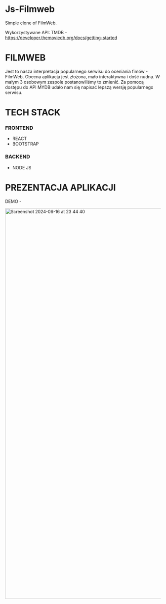 # Js-Filmweb
Simple clone of FilmWeb.

Wykorzystywane API:
TMDB - https://developer.themoviedb.org/docs/getting-started 

# FILMWEB 
Jest to nasza interpretacja popularnego serwisu do oceniania fimów - FilmWeb. Obecna aplikacja jest złożona, mało interaktywna i dość nudna. W małym 3 osobowym zespole postanowiliśmy to zmienić. Za pomocą dostępu do API MYDB udało nam się napisać lepszą wersję popularnego serwisu.

# TECH STACK 
### FRONTEND 
* REACT
* BOOTSTRAP
### BACKEND 
* NODE JS 

# PREZENTACJA APLIKACJI
DEMO - 

<img width="1262" alt="Screenshot 2024-06-16 at 23 44 40" src="https://github.com/emek-k/Js-Filmweb/assets/48961771/2ab9724e-df1d-4c50-9b7f-c792b7ebc59e" href="https://youtu.be/8k5zfJVQMeg" target="_blank">
